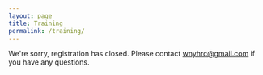 ```yaml
---
layout: page
title: Training
permalink: /training/
---
```


We're sorry, registration has closed. Please contact wnyhrc@gmail.com if you have any questions.
